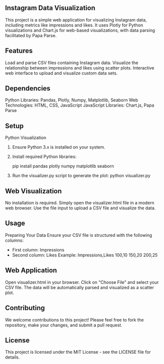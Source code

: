 ## Instagram Data Visualization
This project is a simple web application for visualizing Instagram data, including metrics like impressions and likes. It uses Plotly for Python visualizations and Chart.js for web-based visualizations, with data parsing facilitated by Papa Parse.

## Features
Load and parse CSV files containing Instagram data.
Visualize the relationship between impressions and likes using scatter plots.
Interactive web interface to upload and visualize custom data sets.

## Dependencies
Python Libraries: Pandas, Plotly, Numpy, Matplotlib, Seaborn
Web Technologies: HTML, CSS, JavaScript
JavaScript Libraries: Chart.js, Papa Parse

## Setup
Python Visualization
1. Ensure Python 3.x is installed on your system.
2. Install required Python libraries:

      pip install pandas plotly numpy matplotlib seaborn

3. Run the visualizer.py script to generate the plot:
python visualizer.py

## Web Visualization
No installation is required. Simply open the visualizer.html file in a modern web browser.
Use the file input to upload a CSV file and visualize the data.

## Usage
Preparing Your Data
Ensure your CSV file is structured with the following columns:

- First column: Impressions
- Second column: Likes
Example:
Impressions,Likes
100,10
150,20
200,25

## Web Application
Open visualizer.html in your browser.
Click on "Choose File" and select your CSV file.
The data will be automatically parsed and visualized as a scatter plot.

## Contributing
We welcome contributions to this project! Please feel free to fork the repository, make your changes, and submit a pull request.

## License
This project is licensed under the MIT License - see the LICENSE file for details.

